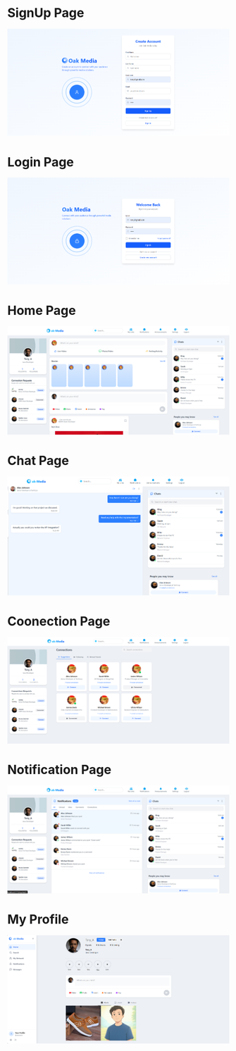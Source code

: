 <h1>SignUp Page</h1>

![Alt Text](https://github.com/Narenderchary85/Oak-Media/blob/main/Oak/client/public/signup.png)

<h1>Login Page</h1>

![Alt Text](https://github.com/Narenderchary85/Oak-Media/blob/main/Oak/client/public/login.png)

<h1>Home Page</h1>

![Alt Text](https://github.com/Narenderchary85/Oak-Media/blob/main/Oak/client/public/HomePage.png)

<h1>Chat Page</h1>

![Alt Text](https://github.com/Narenderchary85/Oak-Media/blob/main/Oak/client/public/mychat.png)

<h1>Coonection Page</h1>

![Alt Text](https://github.com/Narenderchary85/Oak-Media/blob/main/Oak/client/public/mylinks.png)

<h1>Notification Page</h1>

![Alt Text](https://github.com/Narenderchary85/Oak-Media/blob/main/Oak/client/public/notifications.png)

<h1>My Profile</h1>

![Alt Text](https://github.com/Narenderchary85/Oak-Media/blob/main/Oak/client/public/profile.png)
